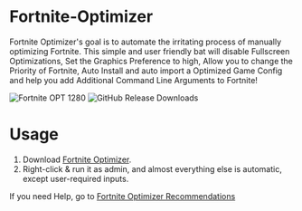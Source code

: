 # Fortnite-Optimizer
Fortnite Optimizer's goal is to automate the irritating process of manually optimizing Fortnite. This simple and user friendly bat will disable Fullscreen Optimizations, Set the Graphics Preference to high, Allow you to change the Priority of Fortnite, Auto Install and auto import a Optimized Game Config and help you add Additional Command Line Arguments to Fortnite!

![Fortnite OPT 1280](https://github.com/QuakedK/Fortnite-Optimizer/assets/124531365/ebe87772-5707-4d2f-b75e-30a6df7a6e9e)
![GitHub Release Downloads](https://img.shields.io/github/downloads/QuakedK/Fortnite-Optimizer/total)

# Usage
1. Download [Fortnite Optimizer](https://github.com/QuakedK/Fortnite-Optimizer/releases/download/Fortnite/Fortnite-Optimizer-V1.0.bat).
2. Right-click & run it as admin, and almost everything else is automatic, except user-required inputs.

If you need Help, go to [Fortnite Optimizer Recommendations](https://github.com/QuakedK/Fortnite-Optimizer/blob/main/Fortnite%20Optimizer%20Recommendations.md)
